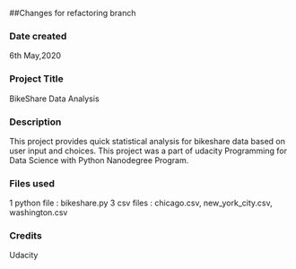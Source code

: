 ##Changes for refactoring branch


### Date created
6th May,2020

### Project Title
BikeShare Data Analysis

### Description
This project provides quick statistical analysis for bikeshare data based on user input and choices. 
This project was a part of udacity Programming for Data Science with Python Nanodegree Program.

### Files used
1 python file : bikeshare.py
3 csv files : chicago.csv, new_york_city.csv, washington.csv

### Credits
Udacity

